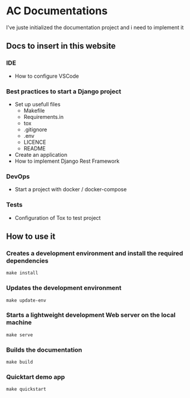 # AC Documentations

I've juste initialized the documentation project and i need to implement it

## Docs to insert in this website

### IDE
- How to configure VSCode 

### Best practices to start a Django project
- Set up usefull files
  - Makefile
  - Requirements.in
  - tox
  - .gitignore
  - .env
  - LICENCE
  - README
- Create an application 
- How to implement Django Rest Framework


### DevOps

- Start a project with docker / docker-compose

### Tests

- Configuration of Tox to test project


## How to use it

### Creates a development environment and install the required dependencies

``` 
make install
```

### Updates the development environment
``` 
make update-env
```

### Starts a lightweight development Web server on the local machine
``` 
make serve
```

### Builds the documentation
``` 
make build
```

### Quicktart demo app
``` 
make quickstart
```
